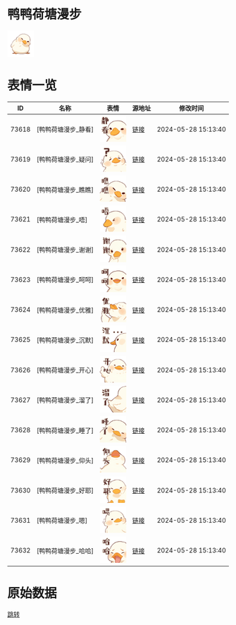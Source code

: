 # 鸭鸭荷塘漫步

<img src="./cover.png" height="60" alt="cover" />

# 表情一览

|ID|名称|表情|源地址|修改时间|
|----|----|----|----|----|
|73618|[鸭鸭荷塘漫步_静看]|<img src="./pic/073618_%5B鸭鸭荷塘漫步_静看%5D.png" height="60" alt="静看"/>|[链接](https://i0.hdslb.com/bfs/garb/75003eb64d11969f9c211ff01b976f607791c8b3.png)|2024-05-28 15:13:40|
|73619|[鸭鸭荷塘漫步_疑问]|<img src="./pic/073619_%5B鸭鸭荷塘漫步_疑问%5D.png" height="60" alt="疑问"/>|[链接](https://i0.hdslb.com/bfs/garb/297a9ea8d7b701c0ae8ded548f8fde57c6122e9a.png)|2024-05-28 15:13:40|
|73620|[鸭鸭荷塘漫步_瞧瞧]|<img src="./pic/073620_%5B鸭鸭荷塘漫步_瞧瞧%5D.png" height="60" alt="瞧瞧"/>|[链接](https://i0.hdslb.com/bfs/garb/d6cffa08273deae3fefcb01d49621481c816ed01.png)|2024-05-28 15:13:40|
|73621|[鸭鸭荷塘漫步_唔]|<img src="./pic/073621_%5B鸭鸭荷塘漫步_唔%5D.png" height="60" alt="唔"/>|[链接](https://i0.hdslb.com/bfs/garb/542f3621b8bb36ae32f6bdec4104bf961265e6ea.png)|2024-05-28 15:13:40|
|73622|[鸭鸭荷塘漫步_谢谢]|<img src="./pic/073622_%5B鸭鸭荷塘漫步_谢谢%5D.png" height="60" alt="谢谢"/>|[链接](https://i0.hdslb.com/bfs/garb/b2c59b311634fd668fe6015098c3865009af61f6.png)|2024-05-28 15:13:40|
|73623|[鸭鸭荷塘漫步_呵呵]|<img src="./pic/073623_%5B鸭鸭荷塘漫步_呵呵%5D.png" height="60" alt="呵呵"/>|[链接](https://i0.hdslb.com/bfs/garb/7ea8096e2f044fecbde991ec65bdad2d45eb5e06.png)|2024-05-28 15:13:40|
|73624|[鸭鸭荷塘漫步_优雅]|<img src="./pic/073624_%5B鸭鸭荷塘漫步_优雅%5D.png" height="60" alt="优雅"/>|[链接](https://i0.hdslb.com/bfs/garb/418e20635b2ae023a804dd6b462de8332646d8bb.png)|2024-05-28 15:13:40|
|73625|[鸭鸭荷塘漫步_沉默]|<img src="./pic/073625_%5B鸭鸭荷塘漫步_沉默%5D.png" height="60" alt="沉默"/>|[链接](https://i0.hdslb.com/bfs/garb/e2271ec3d36cee3ed22bb280eef2149b1572bcb8.png)|2024-05-28 15:13:40|
|73626|[鸭鸭荷塘漫步_开心]|<img src="./pic/073626_%5B鸭鸭荷塘漫步_开心%5D.png" height="60" alt="开心"/>|[链接](https://i0.hdslb.com/bfs/garb/d1eef8768e471647bd3417d4d9bc5d3ecaf3bca4.png)|2024-05-28 15:13:40|
|73627|[鸭鸭荷塘漫步_溜了]|<img src="./pic/073627_%5B鸭鸭荷塘漫步_溜了%5D.png" height="60" alt="溜了"/>|[链接](https://i0.hdslb.com/bfs/garb/c124356887e7edbf7846d5f51aecd2eae16a135f.png)|2024-05-28 15:13:40|
|73628|[鸭鸭荷塘漫步_睡了]|<img src="./pic/073628_%5B鸭鸭荷塘漫步_睡了%5D.png" height="60" alt="睡了"/>|[链接](https://i0.hdslb.com/bfs/garb/0e8c22a716753435617205c959fa6e37a9d1d7ef.png)|2024-05-28 15:13:40|
|73629|[鸭鸭荷塘漫步_仰头]|<img src="./pic/073629_%5B鸭鸭荷塘漫步_仰头%5D.png" height="60" alt="仰头"/>|[链接](https://i0.hdslb.com/bfs/garb/041efae32e9f7c22f0dcdbcfe4cc46073fe60e02.png)|2024-05-28 15:13:40|
|73630|[鸭鸭荷塘漫步_好耶]|<img src="./pic/073630_%5B鸭鸭荷塘漫步_好耶%5D.png" height="60" alt="好耶"/>|[链接](https://i0.hdslb.com/bfs/garb/2e514f62ec7e04f10ed735a3ff7a34cc621a6a92.png)|2024-05-28 15:13:40|
|73631|[鸭鸭荷塘漫步_嗯]|<img src="./pic/073631_%5B鸭鸭荷塘漫步_嗯%5D.png" height="60" alt="嗯"/>|[链接](https://i0.hdslb.com/bfs/garb/904bd46dd063a78e360b408252e306bc79ddfc2e.png)|2024-05-28 15:13:40|
|73632|[鸭鸭荷塘漫步_哈哈]|<img src="./pic/073632_%5B鸭鸭荷塘漫步_哈哈%5D.png" height="60" alt="哈哈"/>|[链接](https://i0.hdslb.com/bfs/garb/c56573b964e508c3ee6165aea8b85382a9a78586.png)|2024-05-28 15:13:40|

# 原始数据

[跳转](./raw.json)

